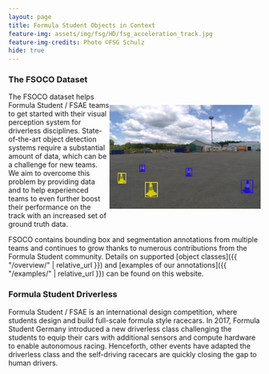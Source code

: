 ```yaml
---
layout: page
title: Formula Student Objects in Context
feature-img: assets/img/fsg/HD/fsg_acceleration_track.jpg
feature-img-credits: Photo ©FSG Schulz
hide: true
---
```


### The FSOCO Dataset

<img src="assets/img/examples/index.png" style="width: 60%;  height: auto; float:right; vertical-align:middle; margin:25px 0px 10px">

The FSOCO dataset helps Formula Student / FSAE teams to get started with their visual perception system for driverless disciplines.
State-of-the-art object detection systems require a substantial amount of data, which can be a challenge for new teams.
We aim to overcome this problem by providing data and to help experienced teams to even further boost their performance on the track with an increased set of ground truth data.

FSOCO contains bounding box and segmentation annotations from multiple teams and continues to grow thanks to numerous contributions from the Formula Student community.
Details on supported [object classes]({{ "/overview/" | relative_url }}) and [examples of our annotations]({{ "/examples/" | relative_url }}) can be found on this website.

### Formula Student Driverless

Formula Student / FSAE is an international design competition, where students design and build full-scale formula style racecars.
In 2017, Formula Student Germany introduced a new driverless class challenging the students to equip their cars with additional sensors and compute hardware to enable autonomous racing.
Henceforth, other events have adapted the driverless class and the self-driving racecars are quickly closing the gap to human drivers.  

